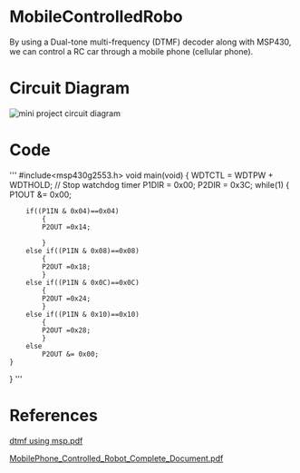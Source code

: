 # MobileControlledRobo
By using a Dual-tone multi-frequency (DTMF) decoder along with MSP430, we can control a RC car through a mobile phone (cellular phone).

# Circuit Diagram
![mini project circuit diagram](https://user-images.githubusercontent.com/49431830/140966311-674ac0bb-66ff-4fcb-9e6b-39e5ab8e021c.jpg)

# Code
'''
#include<msp430g2553.h>
void main(void)
{
	WDTCTL = WDTPW + WDTHOLD;		// Stop watchdog timer
	P1DIR = 0x00;
	P2DIR = 0x3C;
	while(1)
	{
		P1OUT &= 0x00;


		if((P1IN & 0x04)==0x04)
			{
			P2OUT =0x14;

			}
		else if((P1IN & 0x08)==0x08)
			{
			P2OUT =0x18;
			}
		else if((P1IN & 0x0C)==0x0C)
			{
			P2OUT =0x24;
			}
		else if((P1IN & 0x10)==0x10)
			{
			P2OUT =0x28;
			}
		else
			P2OUT &= 0x00;
	}

}
'''

# References

[dtmf using msp.pdf](https://github.com/vinpremkumar/MobileControlledRobo/files/7506505/dtmf.using.msp.pdf)

[MobilePhone_Controlled_Robot_Complete_Document.pdf](https://github.com/vinpremkumar/MobileControlledRobo/files/7506506/MobilePhone_Controlled_Robot_Complete_Document.pdf)



